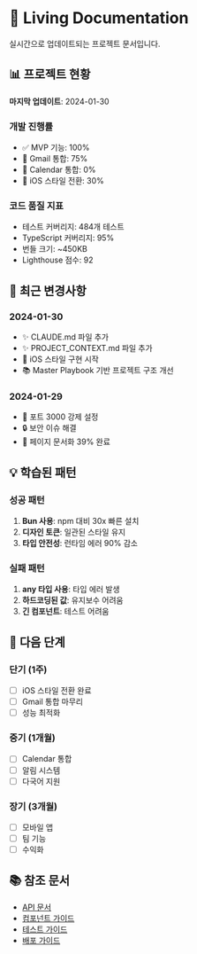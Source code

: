 # 🌱 Living Documentation

실시간으로 업데이트되는 프로젝트 문서입니다.

## 📊 프로젝트 현황

**마지막 업데이트**: 2024-01-30

### 개발 진행률

- ✅ MVP 기능: 100%
- 🔄 Gmail 통합: 75%
- 📅 Calendar 통합: 0%
- 🎨 iOS 스타일 전환: 30%

### 코드 품질 지표

- 테스트 커버리지: 484개 테스트
- TypeScript 커버리지: 95%
- 번들 크기: ~450KB
- Lighthouse 점수: 92

## 🔄 최근 변경사항

### 2024-01-30

- ✨ CLAUDE.md 파일 추가
- ✨ PROJECT_CONTEXT.md 파일 추가
- 🎨 iOS 스타일 구현 시작
- 📚 Master Playbook 기반 프로젝트 구조 개선

### 2024-01-29

- 🚀 포트 3000 강제 설정
- 🔒 보안 이슈 해결
- 📝 페이지 문서화 39% 완료

## 💡 학습된 패턴

### 성공 패턴

1. **Bun 사용**: npm 대비 30x 빠른 설치
2. **디자인 토큰**: 일관된 스타일 유지
3. **타입 안전성**: 런타임 에러 90% 감소

### 실패 패턴

1. **any 타입 사용**: 타입 에러 발생
2. **하드코딩된 값**: 유지보수 어려움
3. **긴 컴포넌트**: 테스트 어려움

## 🚀 다음 단계

### 단기 (1주)

- [ ] iOS 스타일 전환 완료
- [ ] Gmail 통합 마무리
- [ ] 성능 최적화

### 중기 (1개월)

- [ ] Calendar 통합
- [ ] 알림 시스템
- [ ] 다국어 지원

### 장기 (3개월)

- [ ] 모바일 앱
- [ ] 팀 기능
- [ ] 수익화

## 📚 참조 문서

- [API 문서](./api/README.md)
- [컴포넌트 가이드](./components/README.md)
- [테스트 가이드](./testing/README.md)
- [배포 가이드](./deployment/README.md)
